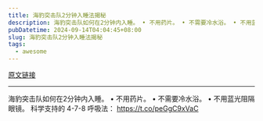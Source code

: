 ```yaml
---
title: 海豹突击队2分钟入睡法揭秘
description: 海豹突击队如何在2分钟内入睡。 • 不用药片。 • 不需要冷水浴。 • 不用蓝光阻隔眼镜。 科学支持的 4-7-8 呼吸法： 
pubDatetime: 2024-09-14T04:04:45+08:00
slug: 海豹突击队2分钟入睡法揭秘
tags: 
  - awesome
---
```


[原文链接](https://x.com/financeyf5/status/1834464299785605217?s=12&t=D3VZWD30-f7ylSHW3OdYgQ)

---

海豹突击队如何在2分钟内入睡。 • 不用药片。 • 不需要冷水浴。 • 不用蓝光阻隔眼镜。 科学支持的 4-7-8 呼吸法： https://t.co/peGgC9xVaC
